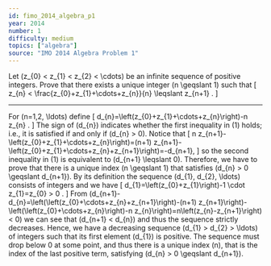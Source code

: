 ```yaml
---
id: fimo_2014_algebra_p1
year: 2014
number: 1
difficulty: medium
topics: ["algebra"]
source: "IMO 2014 Algebra Problem 1"
---
```


Let \(z_{0} < z_{1} < z_{2} < \cdots\) be an infinite sequence of positive integers. Prove that there exists a unique integer \(n \geqslant 1\) such that
\[
z_{n} < \frac{z_{0}+z_{1}+\cdots+z_{n}}{n} \leqslant z_{n+1} .
\]

---
For \(n=1,2, \ldots\) define
\[
d_{n}=\left(z_{0}+z_{1}+\cdots+z_{n}\right)-n z_{n} .
\]
The sign of \(d_{n}\) indicates whether the first inequality in (1) holds; i.e., it is satisfied if and only if \(d_{n} > 0\).
Notice that
\[
n z_{n+1}-\left(z_{0}+z_{1}+\cdots+z_{n}\right)=(n+1) z_{n+1}-\left(z_{0}+z_{1}+\cdots+z_{n}+z_{n+1}\right)=-d_{n+1},
\]
so the second inequality in (1) is equivalent to \(d_{n+1} \leqslant 0\). Therefore, we have to prove that there is a unique index \(n \geqslant 1\) that satisfies \(d_{n} > 0 \geqslant d_{n+1}\).
By its definition the sequence \(d_{1}, d_{2}, \ldots\) consists of integers and we have
\[
d_{1}=\left(z_{0}+z_{1}\right)-1 \cdot z_{1}=z_{0} > 0 .
\]
From
\(d_{n+1}-d_{n}=\left(\left(z_{0}+\cdots+z_{n}+z_{n+1}\right)-(n+1) z_{n+1}\right)-\left(\left(z_{0}+\cdots+z_{n}\right)-n z_{n}\right)=n\left(z_{n}-z_{n+1}\right) < 0\) we can see that \(d_{n+1} < d_{n}\) and thus the sequence strictly decreases.
Hence, we have a decreasing sequence \(d_{1} > d_{2} > \ldots\) of integers such that its first element \(d_{1}\) is positive. The sequence must drop below 0 at some point, and thus there is a unique index \(n\), that is the index of the last positive term, satisfying \(d_{n} > 0 \geqslant d_{n+1}\).
